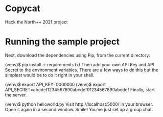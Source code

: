 # Copycat
Hack the North++ 2021 project

# Running the sample project

Next, download the dependencies using Pip, from the current directory:

(venv)$ pip install -r requirements.txt
Then add your own API Key and API Secret to the environment variables. There are a few ways to do this but the simplest would be to do it right in your shell.

(venv)$ export API_KEY=0000000
(venv)$ export API_SECRET=abcdef1234567890abcdef01234567890abcdef
Finally, start the server.

(venv)$ python helloworld.py
Visit http://localhost:5000/ in your browser. Open it again in a second window. Smile! You've just set up a group chat.
